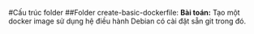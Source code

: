 #Cấu trúc folder
##Folder create-basic-dockerfile:
**Bài toán:** Tạo một docker image sử dụng hệ điều hành Debian có cài đặt sẵn git trong đó.
 